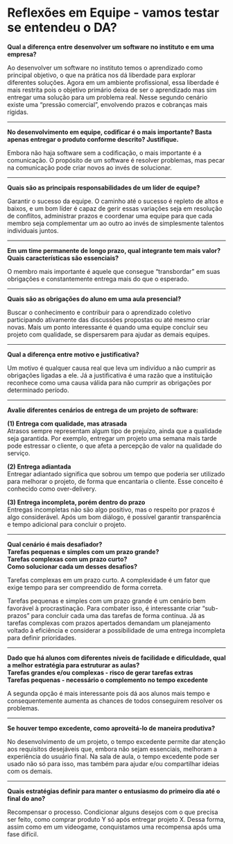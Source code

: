 # Reflexões em Equipe - vamos testar se entendeu o DA?

**Qual a diferença entre desenvolver um software no instituto e em uma empresa?**  

Ao desenvolver um software no instituto temos o aprendizado como principal objetivo, o que na prática nos dá liberdade para explorar diferentes soluções. Agora em um ambiente profissional, essa liberdade é mais restrita pois o objetivo primário deixa de ser o aprendizado mas sim entregar uma solução para um problema real. Nesse segundo cenário existe uma “pressão comercial”, envolvendo prazos e cobranças mais rígidas.  

---

**No desenvolvimento em equipe, codificar é o mais importante? Basta apenas entregar o produto conforme descrito? Justifique.**  

Embora não haja software sem a codificação, o mais importante é a comunicação. O propósito de um software é resolver problemas, mas pecar na comunicação pode criar novos ao invés de solucionar.  

---

**Quais são as principais responsabilidades de um líder de equipe?**  

Garantir o sucesso da equipe. O caminho até o sucesso é repleto de altos e baixos, e um bom líder é capaz de gerir essas variações seja em resolução de conflitos, administrar prazos e coordenar uma equipe para que cada membro seja complementar um ao outro ao invés de simplesmente talentos individuais juntos.  

---

**Em um time permanente de longo prazo, qual integrante tem mais valor? Quais características são essenciais?**  

O membro mais importante é aquele que consegue “transbordar” em suas obrigações e constantemente entrega mais do que o esperado.  

---

**Quais são as obrigações do aluno em uma aula presencial?**  

Buscar o conhecimento e contribuir para o aprendizado coletivo participando ativamente das discussões propostas ou até mesmo criar novas. Mais um ponto interessante é quando uma equipe concluir seu projeto com qualidade, se dispersarem para ajudar as demais equipes.  

---

**Qual a diferença entre motivo e justificativa?**  

Um motivo é qualquer causa real que leva um indivíduo a não cumprir as obrigações ligadas a ele. Já a justificativa é uma razão que a instituição reconhece como uma causa válida para não cumprir as obrigações por determinado período.  

---

**Avalie diferentes cenários de entrega de um projeto de software:**  

**(1) Entrega com qualidade, mas atrasada**  
Atrasos sempre representam algum tipo de prejuízo, ainda que a qualidade seja garantida. Por exemplo, entregar um projeto uma semana mais tarde pode estressar o cliente, o que afeta a percepção de valor na qualidade do serviço.  

**(2) Entrega adiantada**  
Entregar adiantado significa que sobrou um tempo que poderia ser utilizado para melhorar o projeto, de forma que encantaria o cliente. Esse conceito é conhecido como over-delivery.  

**(3) Entrega incompleta, porém dentro do prazo**  
Entregas incompletas não são algo positivo, mas o respeito por prazos é algo considerável. Após um bom diálogo, é possível garantir transparência e tempo adicional para concluir o projeto.  

---

**Qual cenário é mais desafiador?**  
**Tarefas pequenas e simples com um prazo grande?**  
**Tarefas complexas com um prazo curto?**  
**Como solucionar cada um desses desafios?**  

Tarefas complexas em um prazo curto. A complexidade é um fator que exige tempo para ser compreendido de forma correta.  

Tarefas pequenas e simples com um prazo grande é um cenário bem favorável à procrastinação. Para combater isso, é interessante criar “sub-prazos” para concluir cada uma das tarefas de forma contínua. Já as tarefas complexas com prazos apertados demandam um planejamento voltado à eficiência e considerar a possibilidade de uma entrega incompleta para definir prioridades.  

---

**Dado que há alunos com diferentes níveis de facilidade e dificuldade, qual a melhor estratégia para estruturar as aulas?**  
**Tarefas grandes e/ou complexas - risco de gerar tarefas extras**  
**Tarefas pequenas - necessário o complemento no tempo excedente**  

A segunda opção é mais interessante pois dá aos alunos mais tempo e consequentemente aumenta as chances de todos conseguirem resolver os problemas.  

---

**Se houver tempo excedente, como aproveitá-lo de maneira produtiva?**  

No desenvolvimento de um projeto, o tempo excedente permite dar atenção aos requisitos desejáveis que, embora não sejam essenciais, melhoram a experiência do usuário final. Na sala de aula, o tempo excedente pode ser usado não só para isso, mas também para ajudar e/ou compartilhar ideias com os demais.  

---

**Quais estratégias definir para manter o entusiasmo do primeiro dia até o final do ano?**  

Recompensar o processo. Condicionar alguns desejos com o que precisa ser feito, como comprar produto Y só após entregar projeto X. Dessa forma, assim como em um videogame, conquistamos uma recompensa após uma fase difícil.  
